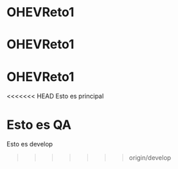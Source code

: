 # OHEVReto1
# OHEVReto1
# OHEVReto1
<<<<<<< HEAD
Esto es principal

Esto es QA
=======



Esto es develop
>>>>>>> origin/develop
